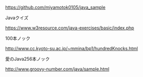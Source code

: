 
https://github.com/miyamotok0105/java_sample

Javaクイズ

https://www.w3resource.com/java-exercises/basic/index.php

100本ノック

http://www.cc.kyoto-su.ac.jp/~mmina/bp1/hundredKnocks.html


愛のJava256本ノック

http://www.groovy-number.com/java/sample.html

